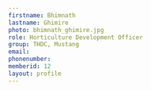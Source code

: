 ```yaml
---
firstname: Bhimnath
lastname: Ghimire
photo: bhimnath_ghimire.jpg
role: Horticulture Development Officer
group: THDC, Mustang
email:
phonenumber: 
memberid: 12
layout: profile
---
```

